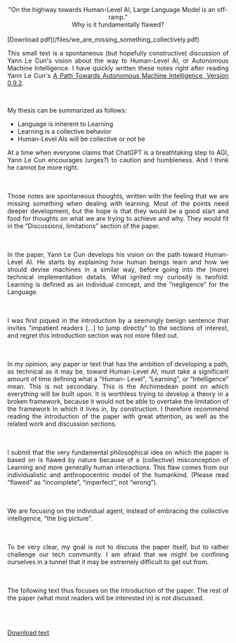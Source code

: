 

<div style="text-align: center"> 
"On the highway towards Human-Level AI, Large Language Model is an off-ramp."<br>
Why is it fundamentally flawed?
</div>

<br>
[Download pdf](/files/we_are_missing_something_collectively.pdf)

<br>
<div style="text-align: justify"> 

This small text is a spontaneous (but hopefully constructive) discussion of Yann Le Cun's vision about the way to Human-Level AI, or Autonomous Machine Intelligence. I have quickly written these notes right after reading Yann Le Cun's <a href="https://openreview.net/forum?id=BZ5a1r-kVsf"> <u>A Path Towards Autonomous Machine Intelligence, Version 0.9.2</u></a>.  
</div>
<br>

My thesis can be summarized as follows: 

- Language is inherent to Learning 
- Learning is a collective behavior 
- Human-Level AIs will be collective or not be 


<div style="text-align: justify"> 
At  a  time  when  everyone  claims  that  ChatGPT  is  a  breathtaking  step  to  AGI, Yann  Le  Cun encourages (urges?) to caution and humbleness. And I think he cannot be more right. 

<br><br>
Those notes are spontaneous thoughts, written with the feeling that we are missing something when dealing with learning. Most of the points need deeper development, but the hope is that they would be a good start and food for thoughts on what we are trying to achieve and why. They would fit in the “Discussions, limitations” section of the paper. 

<br><br>
In the paper, Yann Le Cun develops his vision on the path toward Human-Level AI. He starts by explaining how human beings learn and how we should devise machines in a similar way, before going into the (more) technical implementation details. What ignited my curiosity is twofold: Learning is defined as an individual concept, and the “negligence” for the Language. 

<br><br>
I was first piqued in the introduction by a seemingly benign sentence that invites "impatient readers [...] to jump directly" to the sections of interest, and regret this introduction section was not more filled out. 

<br><br>
In my opinion, any paper or text that has the ambition of developing a path, as technical as it may be, toward Human-Level AI, must take a significant amount of time defining what a "Human- Level", “Learning”, or “Intelligence” mean. This is not secondary. This is the Archimedean point on which everything will be built upon. It is worthless trying to develop a theory in a broken framework, because it would not be able to overtake the limitation of the framework in which it lives in, by construction. I therefore recommend reading the introduction of the paper with great attention, as well as the related work and discussion sections. 

<br><br>
I submit that the very fundamental philosophical idea on which the paper is based on is flawed by  nature  because  of  a  (collective)  misconception  of  Learning  and  more  generally  human interactions.  This  flaw  comes  from  our  individualistic  and  anthropocentric  model  of  the humankind. (Please read “flawed” as “incomplete”, “imperfect”, not “wrong”).  

<br><br>
We are focusing on the individual agent, instead of embracing the collective intelligence, “the big picture”. 

<br><br>
To be very clear, my goal is not to discuss the paper itself, but to rather challenge our tech community. I am afraid that we might be confining ourselves in a tunnel that it may be extremely difficult to get out from. 

<br><br>
The following text thus focuses on the Introduction of the paper. The rest of the paper (what most readers will be interested in) is not discussed.

<br><br>
</div>

[Download text](/files/we_are_missing_something_collectively.pdf)
